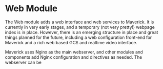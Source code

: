 # Web Module

The Web module adds a web interface and web services to Maverick.  It is currently in very early stages, and a temporary (not very pretty!) webpage index is in place.  However, there is an emerging structure in place and great things planned for the future, including a web configuration front-end for Maverick and a rich web based GCS and realtime video interface.

Maverick uses Nginx as the main webserver, and other modules and components add Nginx configuration and directives as needed.  The webserver can be 
